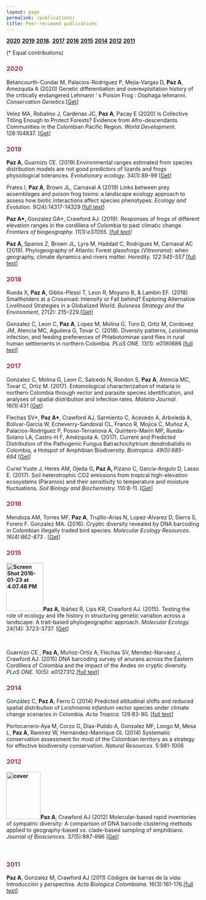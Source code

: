 ```yaml
---
layout: page
permalink: /publications/
title: Peer-reviewed publications
---
```


**[2020](#2020)**
**[2019](#2019)**
**<a href="#2018">2018</a>.**
**[2017](#2017)**
**[2016](#2016)**
**[2015](#2015)**
**[2014](#2014)**
**[2012](#2012)**
**[2011](#2011)**<br>

(* Equal contributions)


<h3><strong><span style="color: #993366;">2020 </span></strong></h3>

Betancourth-Cundar M, Palacios-Rodriguez P, Mejia-Vargas D, <strong>Paz A</strong>, Amezquita A (2020) Genetic differentiation and overexploitation history of the critically endangered Lehmann ’ s Poison Frog : Oophaga lehmanni. <i>Conservation Genetics</i>.[<a href="https://link.springer.com/article/10.1007%2Fs10592-020-01262-w">Get</a>]

<span lang="ES">Velez MA, Robalino J, Cardenas JC, <strong>Paz A</strong>, Pacay E (2020) </span>Is Collective Titling Enough to Protect Forests? Evidence from Afro-descendants Communities in the Colombian Pacific Region. <i>World Development</i>. 128:104837. [<a href="https://www.sciencedirect.com/science/article/pii/S0305750X19304863?dgcid=coauthor&amp;fbclid=IwAR3_2VE5mpYfSoeiTJwEysEGrzOSHdIL15MFwEvnfvGEhJuJ3Z-q7xnt8Yo">Get</a>]
<h3><strong><span style="color: #993366;">2019</span></strong></h3>
<b>Paz A</b>, <b></b>Guarnizo CE. (2019).<b></b>Environmental ranges estimated from species distribution models are not good predictors of lizards and frogs physiological tolerances. <i>Evolutionary ecology. </i>34(1):89-99 [<a href="https://link.springer.com/article/10.1007/s10682-019-10022-3">Get</a>]

Prates I, <strong>Paz A</strong>, Brown JL, Carnaval A (2019) Links between prey assemblages and poison frog toxins: a landscape ecology approach to assess how biotic interactions affect species phenotypes. <em>Ecology and Evolution</em>. 9(24):14317-14329 [<a href="https://onlinelibrary.wiley.com/doi/full/10.1002/ece3.5867?utm_campaign=Feed%3A+EcologyAndEvolution+%28Ecology+and+Evolution%29&amp;af=R&amp;utm_medium=feed&amp;utm_content=FeedBurner&amp;utm_source=feedburner">full text</a>]

<b><span lang="ES">Paz A*, </span></b><span lang="ES">Gonzalez GA*, Crawford AJ. </span>(2019). Responses of frogs of different elevation ranges in the cordillera of Colombia to past climatic change. <i> Frontiers of biogeography. 11(1):e37055. <em>[<a href="https://escholarship.org/uc/item/32g8q7x3">full text</a>]</em></i>

<strong>Paz A, </strong>Spanos Z, Brown JL, Lyra M, Haddad C, Rodrigues M, Carnaval AC (2019). Phylogeography of Atlantic Forest glassfrogs (<em>Vitreorana</em>): when geography, climate dynamics and rivers matter. <em>Heredity. 122:545-557</em> [<a href="https://rdcu.be/9Y1T">full text</a>]
<a name="2018"></a>
<h3><strong><span style="color: #993366;">2018</span></strong></h3>

Rueda X, <strong>Paz A</strong>, Gibbs-Plessl T, Leon R, Moyano B, &amp; Lambin EF. (2018) Smallholders at a Crossroad: Intensify or Fall behind? Exploring Alternative Livelihood Strategies in a Globalized World. <i>Buisness Strategy and the Environment</i>, 27(2): 215–229.[<a href="http://onlinelibrary.wiley.com/doi/10.1002/bse.2011/full">Get</a>]

Gonzalez C, Leon C, <strong>Paz A</strong>, Lopez M, Molina G, Toro D, Ortiz M, Cordovez JM, Atencia MC, Aguilera G, Tovar C. (2018). Diversity patterns, <em>Leishmania</em> infection, and feeding preferences of Phlebotominae sand flies in rural human settlements in northern Colombia. <em>PLoS ONE. </em>13(1): e0190686 <a href="http://journals.plos.org/plosone/article?id=10.1371/journal.pone.0190686">[full text]</a>
<h3><strong><span style="color: #993366;">2017 </span></strong></h3>
Gonzalez C, Molina G, Leon C, Salcedo N, Rondon S, <strong>Paz A</strong>, Atencia MC, Tovar C, Ortiz M. (2017). Entomological characterization of malaria in northern Colombia through vector and parasite species identification, and analyses of spatial distribution and infection rates. <em>Malaria Journal.</em> 16(1):431 [<a href="http://rdcu.be/xNyf">Get</a>]

Flechas SV*, <strong>Paz A*</strong>, Crawford AJ, Sarmiento C, Acevedo A, Arboleda A, Bolívar-García W, Echeverry-Sandoval CL, Franco R, Mojica C, Muñoz A, Palacios-Rodríguez P, Posso-Terranova A, Quintero-Marín MP, Rueda-Solano LA, Castro-H F, Amézquita A. (2017). Current and Predicted Distribution of the Pathogenic Fungus Batrachochytrium dendrobatidis in Colombia, a Hotspot of Amphibian Biodiversity. <em>Biotropica. 49(5):685-694 </em>[<a href="http://onlinelibrary.wiley.com/doi/10.1111/btp.12457/full">Get</a>]

Curiel Yuste J, Heres AM, Ojeda G, <strong>Paz A, </strong>Pizano C, García-Angulo D, Lasso E. (2017). Soil heterotrophic CO2 emissions from tropical high-elevation ecosystems (Páramos) and their sensitivity to temperature and moisture fluctuations. <em>Soil Biology and Biochemistry. </em>110:8-11. [<a href="http://www.sciencedirect.com/science/article/pii/S0038071716303455">Get</a>]
<h3><strong><span style="color: #993366;">2016</span></strong></h3>
Mendoza AM, Torres MF, <strong>Paz A</strong>, Trujillo-Arias N, Lopez-Alvarez D, Sierra S, Forero F. Gonzalez MA. (2016). Cryptic diversity revealed by DNA barcoding in Colombian illegally traded bird species. <em>Molecular Ecology Resources. 16(4):862-873 . </em>[<a href="http://onlinelibrary.wiley.com/doi/10.1111/1755-0998.12515/abstract">Get</a>]
<h3><strong><span style="color: #993366;">2015</span></strong></h3>
<strong><img class="wp-image-159 alignleft" src="https://andreapaz.commons.gc.cuny.edu/files/2016/01/Screen-Shot-2016-01-23-at-4.07.48-PM-230x300.png" alt="Screen Shot 2016-01-23 at 4.07.48 PM" width="96" height="126" />Paz A, </strong>Ibáñez R, Lips KR, Crawford AJ. (2015). Testing the role of ecology and life history in structuring genetic variation across a landscape: A trait-based phylogeographic approach. <em>Molecular Ecology. </em>24(14): 3723-3737. [<a href="http://onlinelibrary.wiley.com/doi/10.1111/mec.13275/abstract">Get</a>]

&nbsp;

Guarnizo CE , <strong>Paz A, </strong>Muñoz-Ortiz A, Flechas SV, Mendez-Narvaez J, Crawford AJ. (2015) DNA barcoding survey of anurans across the Eastern Cordillera of Colombia and the impact of the Andes on cryptic diversity. <em>PLoS ONE. </em>10(5): e0127312<em>.</em><a href="http://journals.plos.org/plosone/article?id=10.1371/journal.pone.0127312">[full text]</a>
<h3><strong><span style="color: #993366;">2014</span></strong></h3>
González C, <strong>Paz A</strong>, Ferro C (2014) Predicted altitudinal shifts and reduced spatial distribution of <em>Leishmania infantum </em>vector species under climate change scenarios in Colombia. <em>Acta Tropica</em>. 129:83-90. [<a href="http://www.sciencedirect.com/science/article/pii/S0001706X13002192">full text</a>]

Portocarrero-Aya M, Corzo G, Días-Pulido A, Gonzalez MF, Longo M, Mesa L, <strong>Paz A</strong>, Ramírez W, Hernández-Manrique OL (2014) Systematic conservation assessment for most of the Colombian territory as a strategy for effective biodiversity conservation. <em>Natural Resources</em>. 5:981-1006
<h3><strong><span style="color: #993366;">2012</span></strong></h3>
<strong><img class=" wp-image-161 alignleft" src="https://andreapaz.commons.gc.cuny.edu/files/2016/01/cover-216x300.jpg" alt="cover" width="89" height="123" />Paz A</strong>, Crawford AJ (2012) Molecular-based rapid inventories of sympatric diversity: A comparison of DNA barcode clustering methods applied to geography-based vs. clade-based sampling of amphibians<em>.</em> <em>Journal of Biosciences</em>. 37(5):887-896 [<a href="http://link.springer.com/article/10.1007%2Fs12038-012-9255-x">Get</a>]

&nbsp;
<h3><strong><span style="color: #993366;">2011</span></strong></h3>
<strong>Paz A</strong>, Gonzalez M, Crawford AJ (2011) Códigos de barras de la vida: Introducción y perspectiva. <em>Acta Biológica Colombiana</em>. 16(3):161-176.[<a href="http://revistas.unal.edu.co/index.php/actabiol/article/view/19782/28016">full text</a>]
